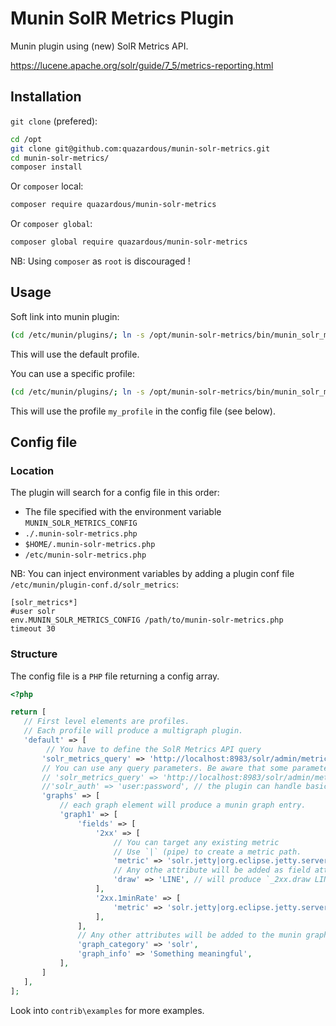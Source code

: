 # Munin SolR Metrics Plugin

Munin plugin using (new) SolR Metrics API.

https://lucene.apache.org/solr/guide/7_5/metrics-reporting.html

## Installation

`git clone` (prefered):

```bash
cd /opt
git clone git@github.com:quazardous/munin-solr-metrics.git
cd munin-solr-metrics/
composer install
```

Or `composer` local:

```bash
composer require quazardous/munin-solr-metrics
```

Or `composer global`:

```bash
composer global require quazardous/munin-solr-metrics
```

NB: Using `composer` as `root` is discouraged !

## Usage

Soft link into munin plugin:

```bash
(cd /etc/munin/plugins/; ln -s /opt/munin-solr-metrics/bin/munin_solr_metrics solr_metrics)
```
This will use the default profile.

You can use a specific profile:

```bash
(cd /etc/munin/plugins/; ln -s /opt/munin-solr-metrics/bin/munin_solr_metrics solr_metrics_my_profile)
```
This will use the profile `my_profile` in the config file (see below).

## Config file

### Location

The plugin will search for a config file in this order:
  - The file specified with the environment variable `MUNIN_SOLR_METRICS_CONFIG`
  - `./.munin-solr-metrics.php`
  - `$HOME/.munin-solr-metrics.php`
  - `/etc/munin-solr-metrics.php`
  
NB: You can inject environment variables by adding a plugin conf file `/etc/munin/plugin-conf.d/solr_metrics`:

```
[solr_metrics*]
#user solr
env.MUNIN_SOLR_METRICS_CONFIG /path/to/munin-solr-metrics.php
timeout 30

```
  
### Structure
  
The config file is a `PHP` file returning a config array.
 
 ```php
 <?php

return [
    // First level elements are profiles.
    // Each profile will produce a multigraph plugin.
    'default' => [
    	 // You have to define the SolR Metrics API query
        'solr_metrics_query' => 'http://localhost:8983/solr/admin/metrics',
        // You can use any query parameters. Be aware that some parameters can change the response structure and affect the metric definitions below.
        // 'solr_metrics_query' => 'http://localhost:8983/solr/admin/metrics?group=core',
        //'solr_auth' => 'user:password', // the plugin can handle basic auth
        'graphs' => [
            // each graph element will produce a munin graph entry.
            'graph1' => [
                'fields' => [
                    '2xx' => [
                        // You can target any existing metric
                        // Use `|` (pipe) to create a metric path. 
                        'metric' => 'solr.jetty|org.eclipse.jetty.server.handler.DefaultHandler.2xx-responses|count',
                        // Any othe attribute will be added as field attribute to the munin graph config.
                        'draw' => 'LINE', // will produce `_2xx.draw LINE`
                    ],
                    '2xx.1minRate' => [
                        'metric' => 'solr.jetty|org.eclipse.jetty.server.handler.DefaultHandler.2xx-responses|1minRate',
                    ],
                ],
                // Any other attributes will be added to the munin graph config.
                'graph_category' => 'solr',
                'graph_info' => 'Something meaningful',
            ],
        ]
    ],
];
```

Look into `contrib\examples` for more examples.